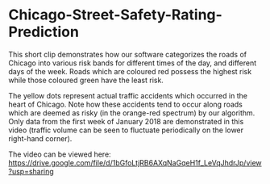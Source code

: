 # Chicago-Street-Safety-Rating-Prediction
This short clip demonstrates how our software categorizes the roads of Chicago into various risk bands for different times of the day, and different days of the week. Roads which are coloured red possess the highest risk while those coloured green have the least risk. 

The yellow dots represent actual traffic accidents which occurred in the heart of Chicago. Note how these accidents tend to occur along roads which are deemed as risky (in the orange-red spectrum) by our algorithm. Only data from the first week of January 2018 are demonstrated in this video (traffic volume can be seen to fluctuate periodically on the lower right-hand corner).  

The video can be viewed here: https://drive.google.com/file/d/1bGfoLtjRB6AXqNaGqeH1f_LeVqJhdrJp/view?usp=sharing
